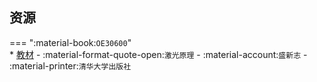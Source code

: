 ## 资源  
=== ":material-book:`OE30600`"  
    * [教材](https://api.hanximeng.com/lanzou/?url=https://cqu-openlib.lanzout.com/iPuyw29446yf&type=down) - :material-format-quote-open:`激光原理` - :material-account:`盛新志` - :material-printer:`清华大学出版社`  